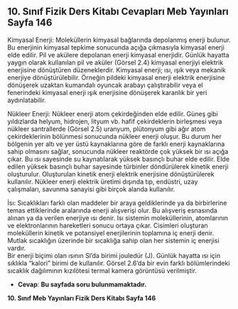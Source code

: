 ## 10. Sınıf Fizik Ders Kitabı Cevapları Meb Yayınları Sayfa 146

Kimyasal Enerji: Moleküllerin kimyasal bağlarında depolanmış enerji bulunur. Bu enerjinin kimyasal tepkime sonucunda açığa çıkmasıyla kimyasal enerji elde edilir. Pil ve akülere depolanan enerji kimyasal enerjidir. Günlük hayatta yaygın olarak kullanılan pil ve aküler (Görsel 2.4) kimyasal enerjiyi elektrik enerjisine dönüştüren düzeneklerdir. Kimyasal enerji; ısı, ışık veya mekanik enerjiye dönüştürülebilir. Örneğin pildeki kimyasal enerji elektrik enerjisine dönüşerek uzaktan kumandalı oyuncak arabayı çalıştırabilir veya el fenerindeki kimyasal enerji ışık enerjisine dönüşerek karanlık bir yeri aydınlatabilir.

Nükleer Enerji: Nükleer enerji atom çekirdeğinden elde edilir. Güneş gibi yıldızlarda helyum, hidrojen, lityum vb. hafif çekirdeklerin birleşmesi veya nükleer santrallerde (Görsel 2.5) uranyum, plütonyum gibi ağır atom çekirdeklerinin bölünmesi sonucunda nükleer enerji oluşur. Bu durum her bölgenin yer altı ve yer üstü kaynaklarına göre de farklı enerji kaynaklarına sahip olmasını sağlar, sonucunda nükleer reaktörde çok yüksek bir ısı açığa çıkar. Bu ısı sayesinde su kaynatılarak yüksek basınçlı buhar elde edilir. Elde edilen yüksek basınçlı buhar sayesinde türbinler döndürülerek kinetik enerji oluşturulur. Oluşturulan kinetik enerji elektrik enerjisine dönüştürülerek kullanılır. Nükleer enerji elektrik üretimi dışında tıp, endüstri, uzay çalışmaları, savunma sanayisi gibi birçok alanda kullanılır.

İsı: Sıcaklıkları farklı olan maddeler bir araya geldiklerinde ya da birbirlerine temas ettiklerinde aralarında enerji alışverişi olur. Bu alışveriş esnasında alınan ya da verilen enerjiye ısı denir. Isı sistemin moleküllerinin, atomlarının ve elektronlarının hareketleri sonucu ortaya çıkar. Cisimleri oluşturan moleküllerin kinetik ve potansiyel enerjilerinin toplamına iç enerji denir. Mutlak sıcaklığın üzerinde bir sıcaklığa sahip olan her sistemin iç enerjisi vardır.  
 Bir enerji biçimi olan ısının Sl’da birimi jouledür (J). Günlük hayatta ısı için sıklıkla “kalori” birimi de kullanılır. Görsel 2.6’da bir evin farklı bölümlerindeki sıcaklık dağılımının kızılötesi termal kamera görüntüsü verilmiştir.

* **Cevap**: **Bu sayfada soru bulunmamaktadır.**

**10. Sınıf Meb Yayınları Fizik Ders Kitabı Sayfa 146**